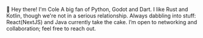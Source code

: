 👋 Hey there! I'm Cole
A big fan of Python, Godot and Dart.
I like Rust and Kotlin, though we're not in a serious relationship.
Always dabbling into stuff: React(NextJS) and Java currently take the cake. 
I’m open to networking and collaboration; feel free to reach out.
